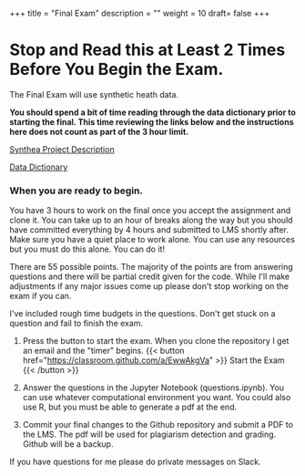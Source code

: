 +++
title = "Final Exam"
description = ""
weight = 10
draft= false
+++

# Stop and Read this at Least 2 Times Before You Begin the Exam.

The Final Exam will use synthetic heath data.

**You should spend a bit of time reading through the data dictionary prior to starting the final.  This time reviewing the links below and the instructions here does not count as part of the 3 hour limit.**

[Synthea Project Description](https://synthetichealth.github.io/synthea/)

[Data Dictionary](https://github.com/synthetichealth/synthea/wiki/CSV-File-Data-Dictionary)

### When you are ready to begin.
You have 3 hours to work on the final once you accept the assignment and clone it. You can take up to an hour of breaks along the way but you should have committed everything by 4 hours and submitted to LMS shortly after.  Make sure you have a quiet place to work alone. You can use any resources but you must do this alone. You can do it!

There are 55 possible points. The majority of the points are from answering questions and there will be partial credit given for the code. While I'll make adjustments if any major issues come up please don't stop working on the exam if you can.

I've included rough time budgets in the questions. Don't get stuck on a question and fail to finish the exam.

1. Press the button to start the exam. When you clone the repository I get an email and the "timer" begins.
{{< button href="https://classroom.github.com/a/EwwAkgVa" >}} Start the Exam {{< /button >}}

2. Answer the questions in the Jupyter Notebook (questions.ipynb). You can use whatever computational environment you want.  You could also use R, but you must be able to generate a pdf at the end. 

3. Commit your final changes to the Github repository and submit a PDF to the LMS. The pdf will be used for plagiarism detection and grading.  Github will be a backup.

If you have questions for me please do private messages on Slack.
